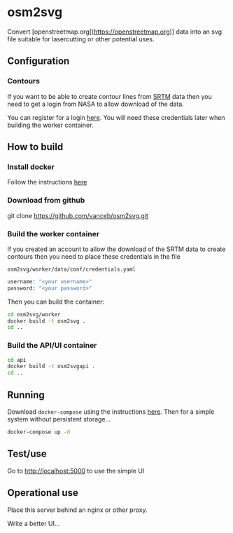 # osm2svg
Convert [openstreetmap.org[(https://openstreetmap.org)] data into an svg file suitable for lasercutting or other potential uses.

## Configuration

### Contours

If you want to be able to create contour lines from [SRTM](https://www.usgs.gov/centers/eros/science/usgs-eros-archive-digital-elevation-shuttle-radar-topography-mission-srtm-1-arc?qt-science_center_objects=0#qt-science_center_objects) data then you need to get a login from NASA to allow download of the data.

You can register for a login [here](https://urs.earthdata.nasa.gov/users).  You will need these credentials later when building the worker container.

## How to build

### Install docker

Follow the instructions [here](https://docs.docker.com/engine/install/)

### Download from github

git clone https://github.com/vanceb/osm2svg.git

### Build the worker container

If you created an account to allow the download of the SRTM data to create contours then you need to place these credentials in the file 

`osm2svg/worker/data/conf/credentials.yaml`
~~~sh
username: "<your username>"
password: "<your password>"
~~~

Then you can build the container:

~~~sh
cd osm2svg/worker
docker build -t osm2svg .
cd ..
~~~

### Build the API/UI container

~~~sh
cd api
docker build -t osm2svgapi .
cd ..
~~~

## Running

Download `docker-compose` using the instructions [here](https://docs.docker.com/compose/install/).  Then for a simple system without persistent storage...

~~~sh
docker-compose up -d
~~~

## Test/use

Go to [http://localhost:5000](http://localhost:5000) to use the simple UI

## Operational use

Place this server behind an nginx or other proxy.

Write a better UI...